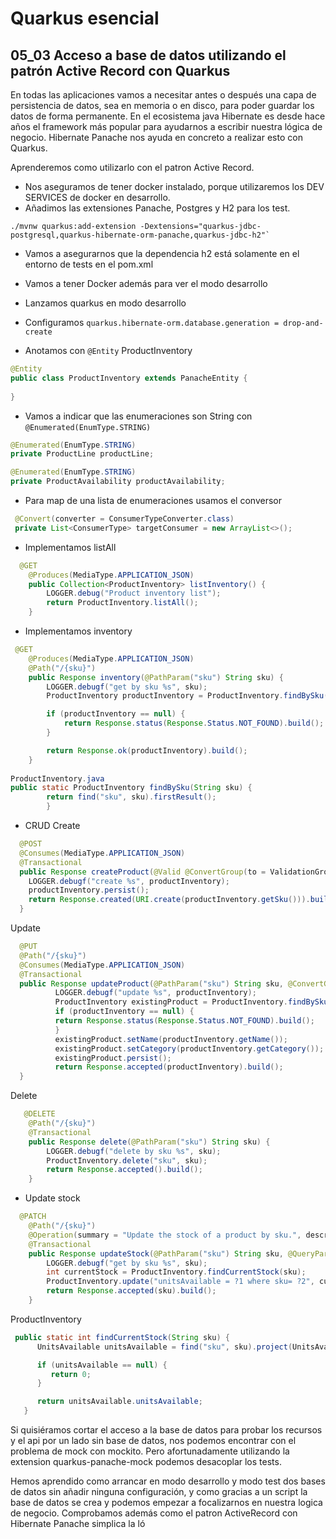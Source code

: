 # Quarkus esencial
## 05_03 Acceso a base de datos utilizando el patrón Active Record con Quarkus

En todas las aplicaciones vamos a necesitar antes o después una capa de persistencia de datos, sea en memoria o en disco,
para poder guardar los datos de forma permanente.
En el ecosistema java Hibernate es desde hace años el framework más popular para ayudarnos a escribir nuestra lógica de negocio.
Hibernate Panache nos ayuda en concreto a realizar esto con Quarkus.

Aprenderemos como utilizarlo con el patron Active Record.
* Nos aseguramos de tener docker instalado, porque utilizaremos los DEV SERVICES de docker en desarrollo.
* Añadimos las extensiones Panache, Postgres y H2 para los test.

```shell 
./mvnw quarkus:add-extension -Dextensions="quarkus-jdbc-postgresql,quarkus-hibernate-orm-panache,quarkus-jdbc-h2"`
```

* Vamos a asegurarnos que la dependencia h2 está solamente en el entorno de tests en el pom.xml
  
* Vamos a tener Docker además para ver el modo desarrollo
* Lanzamos quarkus en modo desarrollo
  
* Configuramos `quarkus.hibernate-orm.database.generation = drop-and-create`
* Anotamos con `@Entity` ProductInventory
```java
@Entity
public class ProductInventory extends PanacheEntity {
   
}
```  
* Vamos a indicar que las enumeraciones son String con `@Enumerated(EnumType.STRING)`
```java
@Enumerated(EnumType.STRING)
private ProductLine productLine;

@Enumerated(EnumType.STRING)
private ProductAvailability productAvailability;

```  
* Para map de una lista de enumeraciones usamos el conversor
```java
 @Convert(converter = ConsumerTypeConverter.class)
 private List<ConsumerType> targetConsumer = new ArrayList<>();
```

* Implementamos listAll

```java
  @GET
    @Produces(MediaType.APPLICATION_JSON)
    public Collection<ProductInventory> listInventory() {
        LOGGER.debug("Product inventory list");
        return ProductInventory.listAll();
    }
```
* Implementamos inventory
```java
 @GET
    @Produces(MediaType.APPLICATION_JSON)
    @Path("/{sku}")
    public Response inventory(@PathParam("sku") String sku) {
        LOGGER.debugf("get by sku %s", sku);
        ProductInventory productInventory = ProductInventory.findBySku(sku);

        if (productInventory == null) {
            return Response.status(Response.Status.NOT_FOUND).build();
        }

        return Response.ok(productInventory).build();
    }
    
ProductInventory.java
public static ProductInventory findBySku(String sku) {
        return find("sku", sku).firstResult();
        }
```

* CRUD
Create
```java
  @POST
  @Consumes(MediaType.APPLICATION_JSON)
  @Transactional
  public Response createProduct(@Valid @ConvertGroup(to = ValidationGroups.Post.class) ProductInventory productInventory) {
    LOGGER.debugf("create %s", productInventory);
    productInventory.persist();
    return Response.created(URI.create(productInventory.getSku())).build();
  }
```  
Update
```java
  @PUT
  @Path("/{sku}")
  @Consumes(MediaType.APPLICATION_JSON)
  @Transactional
  public Response updateProduct(@PathParam("sku") String sku, @ConvertGroup(to = ValidationGroups.Put.class)  @Valid ProductInventory productInventory) {
          LOGGER.debugf("update %s", productInventory);
          ProductInventory existingProduct = ProductInventory.findBySku(sku);
          if (productInventory == null) {
          return Response.status(Response.Status.NOT_FOUND).build();
          }
          existingProduct.setName(productInventory.getName());
          existingProduct.setCategory(productInventory.getCategory());
          existingProduct.persist();
          return Response.accepted(productInventory).build();
  }
```
Delete
```java
   @DELETE
    @Path("/{sku}")
    @Transactional
    public Response delete(@PathParam("sku") String sku) {
        LOGGER.debugf("delete by sku %s", sku);
        ProductInventory.delete("sku", sku);
        return Response.accepted().build();
    }

```

* Update stock
```java
  @PATCH
    @Path("/{sku}")
    @Operation(summary = "Update the stock of a product by sku.", description = "Longer description that explains all.")
    @Transactional
    public Response updateStock(@PathParam("sku") String sku, @QueryParam("stock") Integer stock) {
        LOGGER.debugf("get by sku %s", sku);
        int currentStock = ProductInventory.findCurrentStock(sku);
        ProductInventory.update("unitsAvailable = ?1 where sku= ?2", currentStock + stock, sku);
        return Response.accepted(sku).build();
    }
```
ProductInventory
```java
 public static int findCurrentStock(String sku) {
      UnitsAvailable unitsAvailable = find("sku", sku).project(UnitsAvailable.class).firstResult();

      if (unitsAvailable == null) {
         return 0;
      }

      return unitsAvailable.unitsAvailable;
   }
```

Si quisiéramos cortar el acceso a la base de datos para probar los recursos y el api por un lado sin base de datos,
nos podemos encontrar con el problema de mock con mockito. Pero afortunadamente utilizando la extension quarkus-panache-mock
podemos desacoplar los tests.

Hemos aprendido como arrancar en modo desarrollo y modo test dos bases de datos sin añadir ninguna configuración, y
como gracias a un script la base de datos se crea y podemos empezar a focalizarnos en nuestra logica de negocio.
Comprobamos además como el patron ActiveRecord con Hibernate Panache simplica la ló